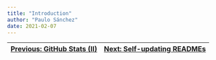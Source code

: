 ```yaml
---
title: "Introduction"
author: "Paulo Sánchez"
date: 2021-02-07
---
```


[Previous: GitHub Stats (II)](https://erlete.github.io/github-customization-guide/guides/actions-guide-2.html) | [Next: Self-updating READMEs]()
---------------- | ----------------
